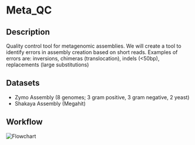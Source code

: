 # Meta_QC

## Description
Quality control tool for metagenomic assemblies.
We will create a tool to identify errors in assembly creation based on short reads. Examples of errors are: inversions, chimeras (translocation), indels (<50bp), replacements (large substitutions)

## Datasets
+ Zymo Assembly (8 genomes; 3 gram positive, 3 gram negative, 2 yeast)
+ Shakaya Assembly (Megahit)

## Workflow
![Flowchart](https://github.com/NCBI-Codeathons/Meta_QC/blob/master/workflow.jpg)
